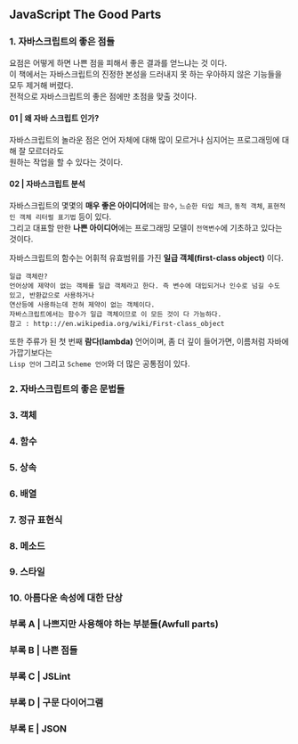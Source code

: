 ## JavaScript The Good Parts

### 1. 자바스크립트의 좋은 점들
요점은 어떻게 하면 나쁜 점을 피해서 좋은 결과를 얻느냐는 것 이다.    
이 책에서는 자바스크립트의 진정한 본성을 드러내지 못 하는 우아하지 않은 기능들을 모두 제거해 버렸다.      
전적으로 자바스크립트의 좋은 점에만 초점을 맞출 것이다.
   
#### 01 | 왜 자바 스크립트 인가?
자바스크립트의 놀라운 점은 언어 자체에 대해 많이 모르거나 심지어는 프로그래밍에 대해 잘 모르더라도   
원하는 작업을 할 수 있다는 것이다.

#### 02 | 자바스크립트 분석
자바스크립트의 몇몇의 **매우 좋은 아이디어**에는 `함수`, `느순한 타입 체크`, `동적 객체`, `표현적인 객체 리터럴 표기법` 등이 있다.   
그리고 대표할 만한 **나쁜 아이디어**에는 프로그래밍 모델이 `전역변수`에 기초하고 있다는 것이다. 
  
자바스크립트의 함수는 어휘적 유효범위를 가진 **일급 객체(first-class object)** 이다.  
	
	일급 객체란?
	언어상에 제약이 없는 객체를 일급 객체라고 한다. 즉 변수에 대입되거나 인수로 넘길 수도 있고, 반환값으로 사용하거나
	연산등에 사용하는데 전혀 제약이 없는 객체이다. 
	자바스크립트에서는 함수가 일급 객체이므로 이 모든 것이 다 가능하다.
	참고 : http:://en.wikipedia.org/wiki/First-class_object
	
또한 주류가 된 첫 번째 **람다(lambda)** 언어이며, 좀 더 깊이 들어가면, 이름처럼 자바에 가깝기보다는   
`Lisp 언어` 그리고 `Scheme 언어`와 더 많은 공통점이 있다.

### 2. 자바스크립트의 좋은 문법들

### 3. 객체

### 4. 함수

### 5. 상속

### 6. 배열

### 7. 정규 표현식

### 8. 메소드

### 9. 스타일

### 10. 아름다운 속성에 대한 단상

### 부록 A | 나쁘지만 사용해야 하는 부분들(Awfull parts)

### 부록 B | 나쁜 점들

### 부록 C | JSLint

### 부록 D | 구문 다이어그램

### 부록 E | JSON